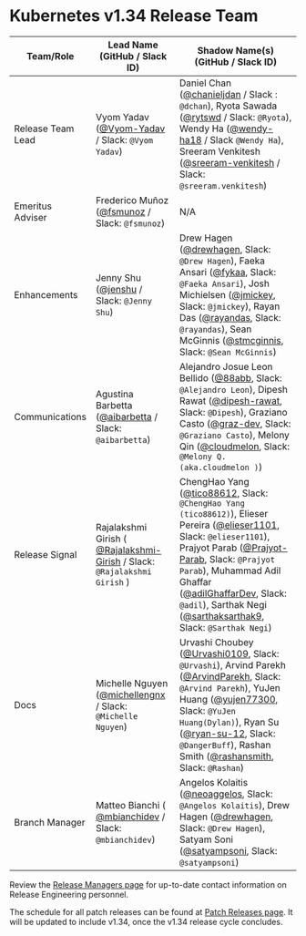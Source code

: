 # Kubernetes v1.34 Release Team

| **Team/Role**     | **Lead Name** (**GitHub / Slack ID**)                                                                              | **Shadow Name(s) (GitHub / Slack ID)**                                                                                                                                                                                                                                                                                                                                                                                                                                             |
|-------------------|--------------------------------------------------------------------------------------------------------------------|------------------------------------------------------------------------------------------------------------------------------------------------------------------------------------------------------------------------------------------------------------------------------------------------------------------------------------------------------------------------------------------------------------------------------------------------------------------------------------|
| Release Team Lead | Vyom Yadav ([@Vyom-Yadav](https://github.com/Vyom-Yadav) / Slack: `@Vyom Yadav`)                                   | Daniel Chan ([@chanieljdan](https://github.com/chanieljdan) / Slack : `@dchan`), Ryota Sawada ([@rytswd](https://github.com/rytswd) / Slack: `@Ryota`), Wendy Ha ([@wendy-ha18](https://github.com/wendy-ha18) / Slack `@Wendy Ha`), Sreeram Venkitesh ([@sreeram-venkitesh](https://github.com/sreeram-venkitesh) / Slack: `@sreeram.venkitesh`)                                                                                                                                  |
| Emeritus Adviser  | Frederico Muñoz ([@fsmunoz](https://github.com/fsmunoz) / Slack: `@fsmunoz`)                                       | N/A                                                                                                                                                                                                                                                                                                                                                                                                                                                                                |
| Enhancements      | Jenny Shu ([@jenshu](https://github.com/jenshu) / Slack: `@Jenny Shu`)                                             | Drew Hagen ([@drewhagen](https://github.com/drewhagen), Slack: `@Drew Hagen`), Faeka Ansari ([@fykaa](https://github.com/fykaa), Slack: `@Faeka Ansari`), Josh Michielsen ([@jmickey](https://github.com/jmickey), Slack: `@jmickey`), Rayan Das ([@rayandas](https://github.com/rayandas), Slack: `@rayandas`), Sean McGinnis ([@stmcginnis](https://github.com/stmcginnis), Slack: `@Sean McGinnis`)                                                                             |
| Communications    | Agustina Barbetta ([@aibarbetta](https://github.com/aibarbetta) / Slack: `@aibarbetta`)                            | Alejandro Josue Leon Bellido ([@88abb](https://github.com/88abb), Slack: `@Alejandro Leon`), Dipesh Rawat ([@dipesh-rawat](https://github.com/dipesh-rawat), Slack: `@Dipesh`), Graziano Casto ([@graz-dev](https://github.com/graz-dev), Slack: `@Graziano Casto`), Melony Qin ([@cloudmelon](https://github.com/cloudmelon), Slack: `@Melony Q. (aka.cloudmelon )`)                                                                                                              |
| Release Signal    | Rajalakshmi Girish ( [@Rajalakshmi-Girish](https://github.com/Rajalakshmi-Girish) / Slack: `@Rajalakshmi Girish` ) | ChengHao Yang ([@tico88612](https://github.com/tico88612), Slack: `@ChengHao Yang (tico88612)`), Elieser Pereira ([@elieser1101](https://github.com/elieser1101), Slack: `@elieser1101`), Prajyot Parab ([@Prajyot-Parab](https://github.com/Prajyot-Parab), Slack: `@Prajyot Parab`), Muhammad Adil Ghaffar ([@adilGhaffarDev](https://github.com/adilGhaffarDev), Slack: `@adil`), Sarthak Negi ([@sarthaksarthak9](https://github.com/sarthaksarthak9), Slack: `@Sarthak Negi`) |
| Docs              | Michelle Nguyen ([@michellengnx](https://github.com/michellengnx) / Slack: `@Michelle Nguyen`)                     | Urvashi Choubey ([@Urvashi0109](https://github.com/Urvashi0109), Slack: `@Urvashi`), Arvind Parekh ([@ArvindParekh](https://github.com/ArvindParekh), Slack: `@Arvind Parekh`), YuJen Huang ([@yujen77300](https://github.com/yujen77300), Slack: `@YuJen Huang(Dylan)`), Ryan Su ([@ryan-su-12](https://github.com/ryan-su-12), Slack: `@DangerBuff`), Rashan Smith ([@rashansmith](https://github.com/rashansmith), Slack: `@Rashan`)                                            |
| Branch Manager    | Matteo Bianchi ( [@mbianchidev](https://github.com/mbianchidev) / Slack: `@mbianchidev`)                           | Angelos Kolaitis ([@neoaggelos](https://github.com/neoaggelos), Slack: `@Angelos Kolaitis`), Drew Hagen ([@drewhagen](https://github.com/drewhagen), Slack: `@Drew Hagen`), Satyam Soni ([@satyampsoni](https://github.com/satyampsoni), Slack: `@satyampsoni`)                                                                                                                                                                                                                    |

Review the [Release Managers page](https://github.com/kubernetes/website/blob/main/content/en/releases/release-managers.md) for up-to-date contact information on Release Engineering personnel.

The schedule for all patch releases can be found at [Patch Releases page](https://github.com/kubernetes/website/blob/main/content/en/releases/patch-releases.md). It will be updated to include v1.34, once the v1.34 release cycle concludes.
